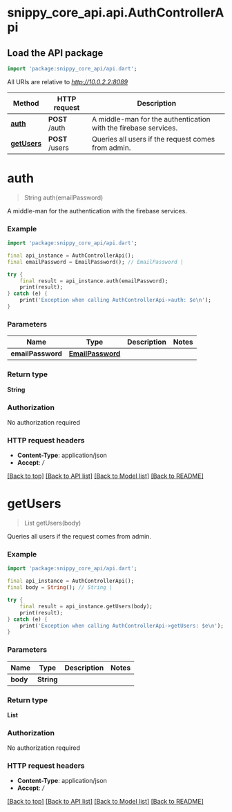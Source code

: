 # snippy_core_api.api.AuthControllerApi

## Load the API package
```dart
import 'package:snippy_core_api/api.dart';
```

All URIs are relative to *http://10.0.2.2:8089*

Method | HTTP request | Description
------------- | ------------- | -------------
[**auth**](AuthControllerApi.md#auth) | **POST** /auth | A middle-man for the authentication with the firebase services.
[**getUsers**](AuthControllerApi.md#getusers) | **POST** /users | Queries all users if the request comes from admin.


# **auth**
> String auth(emailPassword)

A middle-man for the authentication with the firebase services.

### Example 
```dart
import 'package:snippy_core_api/api.dart';

final api_instance = AuthControllerApi();
final emailPassword = EmailPassword(); // EmailPassword | 

try { 
    final result = api_instance.auth(emailPassword);
    print(result);
} catch (e) {
    print('Exception when calling AuthControllerApi->auth: $e\n');
}
```

### Parameters

Name | Type | Description  | Notes
------------- | ------------- | ------------- | -------------
 **emailPassword** | [**EmailPassword**](EmailPassword.md)|  | 

### Return type

**String**

### Authorization

No authorization required

### HTTP request headers

 - **Content-Type**: application/json
 - **Accept**: */*

[[Back to top]](#) [[Back to API list]](../README.md#documentation-for-api-endpoints) [[Back to Model list]](../README.md#documentation-for-models) [[Back to README]](../README.md)

# **getUsers**
> List<String> getUsers(body)

Queries all users if the request comes from admin.

### Example 
```dart
import 'package:snippy_core_api/api.dart';

final api_instance = AuthControllerApi();
final body = String(); // String | 

try { 
    final result = api_instance.getUsers(body);
    print(result);
} catch (e) {
    print('Exception when calling AuthControllerApi->getUsers: $e\n');
}
```

### Parameters

Name | Type | Description  | Notes
------------- | ------------- | ------------- | -------------
 **body** | **String**|  | 

### Return type

**List<String>**

### Authorization

No authorization required

### HTTP request headers

 - **Content-Type**: application/json
 - **Accept**: */*

[[Back to top]](#) [[Back to API list]](../README.md#documentation-for-api-endpoints) [[Back to Model list]](../README.md#documentation-for-models) [[Back to README]](../README.md)


